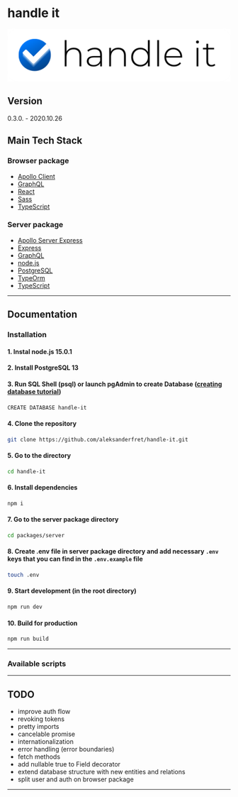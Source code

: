 # handle it

![handle it](./docs/img/handle-it.png)

## Version

0.3.0. - 2020.10.26

## Main Tech Stack

### Browser package

- [Apollo Client](https://www.apollographql.com/docs/react/)
- [GraphQL](https://graphql.org/)
- [React](https://reactjs.org/)
- [Sass](https://sass-lang.com/)
- [TypeScript](https://www.typescriptlang.org)

### Server package

- [Apollo Server Express](https://www.npmjs.com/package/apollo-server-express)
- [Express](https://expressjs.com/)
- [GraphQL](https://graphql.org/)
- [node.js](https://nodejs.org)
- [PostgreSQL](https://nodejs.org)
- [TypeOrm](https://typeorm.io/#/)
- [TypeScript](https://www.typescriptlang.org)

---

## Documentation

### Installation

#### 1. Instal node.js 15.0.1

#### 2. Install PostgreSQL 13

#### 3. Run SQL Shell (psql) or launch **pgAdmin** to create Database ([creating database tutorial](https://www.postgresqltutorial.com/postgresql-create-database/))

```bash
CREATE DATABASE handle-it
```

#### 4. Clone the repository

```bash
git clone https://github.com/aleksanderfret/handle-it.git
```

#### 5. Go to the directory

```bash
cd handle-it
```

#### 6. Install dependencies

```bash
npm i
```

#### 7. Go to the server package directory

```bash
cd packages/server
```

#### 8. Create .env file in server package directory and add necessary `.env` keys that you can find in the `.env.example` file

```bash
touch .env
```

#### 9. Start development (in the root directory)

```bash
npm run dev
```

#### 10. Build for production

```bash
npm run build
```

---

### Available scripts

---

## TODO

- improve auth flow
- revoking tokens
- pretty imports
- cancelable promise
- internationalization
- error handling (error boundaries)
- fetch methods
- add nullable true to Field decorator
- extend database structure with new entities and relations
- split user and auth on browser package

---
